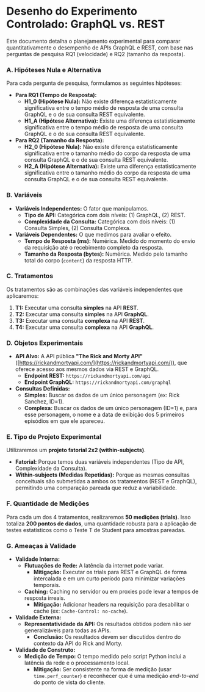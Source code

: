 # Desenho do Experimento Controlado: GraphQL vs. REST

Este documento detalha o planejamento experimental para comparar quantitativamente o desempenho de APIs GraphQL e REST, com base nas perguntas de pesquisa RQ1 (velocidade) e RQ2 (tamanho da resposta).

### A. Hipóteses Nula e Alternativa

Para cada pergunta de pesquisa, formulamos as seguintes hipóteses:

* **Para RQ1 (Tempo de Resposta):**
    * **H1_0 (Hipótese Nula):** Não existe diferença estatisticamente significativa entre o tempo médio de resposta de uma consulta GraphQL e o de sua consulta REST equivalente.
    * **H1_A (Hipótese Alternativa):** Existe uma diferença estatisticamente significativa entre o tempo médio de resposta de uma consulta GraphQL e o de sua consulta REST equivalente.
* **Para RQ2 (Tamanho da Resposta):**
    * **H2_0 (Hipótese Nula):** Não existe diferença estatisticamente significativa entre o tamanho médio do corpo da resposta de uma consulta GraphQL e o de sua consulta REST equivalente.
    * **H2_A (Hipótese Alternativa):** Existe uma diferença estatisticamente significativa entre o tamanho médio do corpo da resposta de uma consulta GraphQL e o de sua consulta REST equivalente.

### B. Variáveis

* **Variáveis Independentes:** O fator que manipulamos.
    * **Tipo de API:** Categórica com dois níveis: (1) GraphQL, (2) REST.
    * **Complexidade da Consulta:** Categórica com dois níveis: (1) Consulta Simples, (2) Consulta Complexa.
* **Variáveis Dependentes:** O que medimos para avaliar o efeito.
    * **Tempo de Resposta (ms):** Numérica. Medido do momento do envio da requisição até o recebimento completo da resposta.
    * **Tamanho da Resposta (bytes):** Numérica. Medido pelo tamanho total do corpo (`content`) da resposta HTTP.

### C. Tratamentos

Os tratamentos são as combinações das variáveis independentes que aplicaremos:

1.  **T1:** Executar uma consulta **simples** na API **REST**.
2.  **T2:** Executar uma consulta **simples** na API **GraphQL**.
3.  **T3:** Executar uma consulta **complexa** na API **REST**.
4.  **T4:** Executar uma consulta **complexa** na API **GraphQL**.

### D. Objetos Experimentais

* **API Alvo:** A API pública **"The Rick and Morty API"** ([https://rickandmortyapi.com/](https://rickandmortyapi.com/)), que oferece acesso aos mesmos dados via REST e GraphQL.
    * **Endpoint REST:** `https://rickandmortyapi.com/api`
    * **Endpoint GraphQL:** `https://rickandmortyapi.com/graphql`
* **Consultas Definidas:**
    * **Simples:** Buscar os dados de um único personagem (ex: Rick Sanchez, ID=1).
    * **Complexa:** Buscar os dados de um único personagem (ID=1) e, para esse personagem, o nome e a data de exibição dos 5 primeiros episódios em que ele apareceu.

### E. Tipo de Projeto Experimental

Utilizaremos um **projeto fatorial 2x2 (within-subjects)**.

* **Fatorial:** Porque temos duas variáveis independentes (Tipo de API, Complexidade da Consulta).
* **Within-subjects (Medidas Repetidas):** Porque as mesmas consultas conceituais são submetidas a ambos os tratamentos (REST e GraphQL), permitindo uma comparação pareada que reduz a variabilidade.

### F. Quantidade de Medições

Para cada um dos 4 tratamentos, realizaremos **50 medições (trials)**. Isso totaliza **200 pontos de dados**, uma quantidade robusta para a aplicação de testes estatísticos como o Teste T de Student para amostras pareadas.

### G. Ameaças à Validade

* **Validade Interna:**
    * **Flutuações de Rede:** A latência da internet pode variar.
        * **Mitigação:** Executar os trials para REST e GraphQL de forma intercalada e em um curto período para minimizar variações temporais.
    * **Caching:** Caching no servidor ou em proxies pode levar a tempos de resposta irreais.
        * **Mitigação:** Adicionar headers na requisição para desabilitar o cache (ex: `Cache-Control: no-cache`).
* **Validade Externa:**
    * **Representatividade da API:** Os resultados obtidos podem não ser generalizáveis para todas as APIs.
        * **Conclusão:** Os resultados devem ser discutidos dentro do contexto da API do Rick and Morty.
* **Validade de Construto:**
    * **Medição de Tempo:** O tempo medido pelo script Python inclui a latência da rede e o processamento local.
        * **Mitigação:** Ser consistente na forma de medição (usar `time.perf_counter`) e reconhecer que é uma medição *end-to-end* do ponto de vista do cliente.
